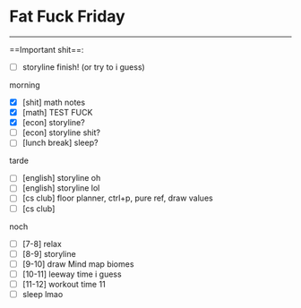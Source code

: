# Fat Fuck Friday
---
==Important shit==:
- [ ] storyline finish! (or try to i guess)

morning
- [x] [shit] math notes
- [x] [math] TEST FUCK
- [x] [econ] storyline?
- [ ] [econ] storyline shit?
- [ ] [lunch break] sleep?

tarde
- [ ] [english] storyline oh
- [ ] [english] storyline lol
- [ ] [cs club] floor planner, ctrl+p, pure ref, draw values
- [ ] [cs club] 

noch
- [ ] [7-8] relax
- [ ] [8-9] storyline
- [ ] [9-10] draw Mind map biomes
- [ ] [10-11] leeway time i guess
- [ ] [11-12] workout time 11
- [ ] sleep lmao
